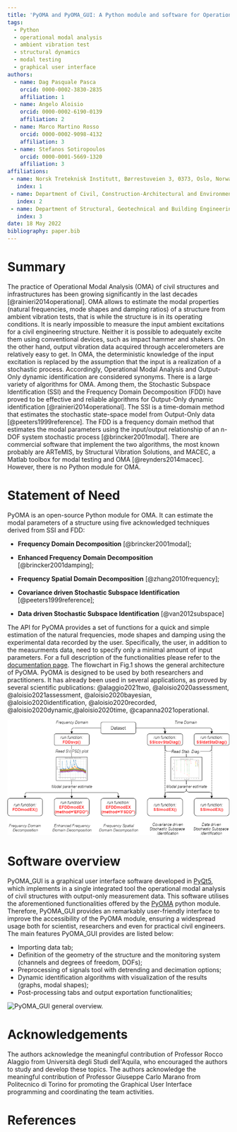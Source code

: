 ```yaml
---
title: 'PyOMA and PyOMA_GUI: A Python module and software for Operational Modal Analysis'
tags:
  - Python
  - operational modal analysis
  - ambient vibration test
  - structural dynamics
  - modal testing
  - graphical user interface
authors:
  - name: Dag Pasquale Pasca
    orcid: 0000-0002-3830-2835
    affiliation: 1
  - name: Angelo Aloisio
    orcid: 0000-0002-6190-0139
    affiliation: 2
  - name: Marco Martino Rosso
    orcid: 0000-0002-9098-4132
    affiliation: 3
  - name: Stefanos Sotiropoulos
    orcid: 0000-0001-5669-1320
    affiliation: 3
affiliations:
 - name: Norsk Treteknisk Institutt, Børrestuveien 3, 0373, Oslo, Norway
   index: 1
 - name: Department of Civil, Construction-Architectural and Environmental Engineering, Università degli Studi dell'Aquila, L'Aquila, Italy
   index: 2
 - name: Department of Structural, Geotechnical and Building Engineering Politecnico di Torino, Corso Duca degli Abruzzi, 24, 10129, Torino, Italy
   index: 3
date: 18 May 2022
bibliography: paper.bib
---
```


# Summary
The practice of Operational Modal Analysis (OMA) of civil structures and
infrastructures has been growing significantly in the last decades 
[@rainieri2014operational]. OMA allows to estimate the modal properties 
(natural frequencies, mode shapes and damping ratios) of a structure from ambient 
vibration tests, that is while the structure is in its operating conditions. 
It is nearly impossible to measure the input ambient excitations for a civil
engineering structure. Neither it is possible to adequately excite them using 
conventional devices, such as impact hammer and shakers. On the other hand,
output vibration data acquired through accelerometers are relatively easy to get.
In OMA, the deterministic knowledge of the input excitation is replaced by the 
assumption that the input is a realization of a stochastic process. Accordingly, 
Operational Modal Analysis and Output-Only dynamic identification are considered synonyms. 
There is a large variety of algorithms for OMA. Among them, the Stochastic Subspace 
Identification (SSI) and the Frequency Domain Decomposition (FDD) have proved to be 
effective and reliable algorithms for Output-Only dynamic identification 
[@rainieri2014operational]. The SSI is a time-domain method that estimates the 
stochastic state-space model from Output-Only data [@peeters1999reference]. The FDD 
is a frequency domain method that estimates the modal parameters using the input/output 
relationship of an n-DOF system stochastic process [@brincker2001modal]. There are
commercial software that implement the two algorithms, the most known probably are
ARTeMIS, by Structural Vibration Solutions, and MACEC, a Matlab toolbox for modal 
testing and OMA [@reynders2014macec]. However, there is no Python module for OMA.


# Statement of Need
PyOMA is an open-source Python module for OMA. It can estimate the modal parameters
of a structure using five acknowledged techniques derived from SSI and FDD:

- **Frequency Domain Decomposition** [@brincker2001modal];

- **Enhanced Frequency Domain Decomposition** [@brincker2001damping];

- **Frequency Spatial Domain Decomposition** [@zhang2010frequency];

- **Covariance driven Stochastic Subspace Identification** [@peeters1999reference];

- **Data driven Stochastic Subspace Identification** [@van2012subspace]


The API for PyOMA provides a set of functions for a quick and simple estimation of the 
natural frequencies, mode shapes and damping using the experimental data recorded 
by the user. Specifically, the user, in addition to the measurments data, need to
specify only a minimal amount of input parameters. For a full description of the 
functionalities please refer to the [documentation page](https://github.com/dagghe/PyOMA/wiki/Function-Description). 
The flowchart in Fig.1 shows the general architecture of PyOMA. PyOMA is designed to be 
used by both researchers and practitioners. It has already been used in several applications,
as proved by several scientific publications: @alaggio2021two, @aloisio2020assessment, 
@aloisio2021assessment, @aloisio2020bayesian, @aloisio2020identification, 
@aloisio2020recorded, @aloisio2020dynamic,@aloisio2020time, @capanna2021operational.

![`PyOMA` flowchart.](Fig1.png)

# Software overview
PyOMA_GUI is a graphical user interface software developed in [PyQt5](https://pypi.org/project/PyQt5/), which implements in a single integrated tool the operational modal analysis of civil structures with output-only measurement data. This software utilises the aforementioned functionalities offered by the [PyOMA](https://github.com/dagghe/PyOMA) python module. Therefore, PyOMA_GUI provides an remarkably user-friendly interface to improve the accessibility of the PyOMA module, ensuring a widespread usage both for scientist, researchers and even for practical civil engineers. The main features PyOMA_GUI provides are listed below:
- Importing data tab;
- Definition of the geometry of the structure and the monitoring system (channels and degrees of freedom, DOFs);
- Preprocessing of signals tool with detrending and decimation options;
- Dynamic identification algorithms with visualization of the results (graphs, modal shapes);
- Post-processing tabs and output exportation functionalities;

![`PyOMA_GUI` general overview.](Fig2.png)

# Acknowledgements
The authors acknowledge the meaningful contribution of Professor Rocco Alaggio from Università degli Studi dell'Aquila, who encouraged the authors to study and develop these topics. The authors acknowledge the meaningful contribution of Professor Giuseppe Carlo Marano from Politecnico di Torino for promoting the Graphical User Interface programming and coordinating the team activities.

# References
